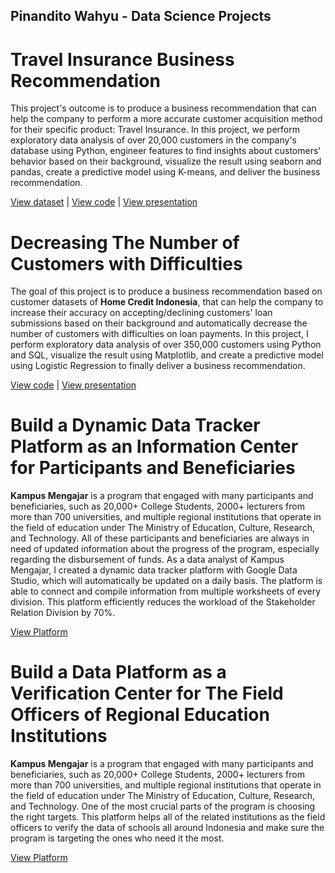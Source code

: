 ## Pinandito Wahyu - Data Science Projects

# Travel Insurance Business Recommendation
This project's outcome is to produce a business recommendation that can help the company to perform a more accurate customer acquisition method for their specific product: Travel Insurance. In this project, we perform exploratory data analysis of over 20,000 customers in the company's database using Python, engineer features to find insights about customers' behavior based on their background, visualize the result using seaborn and pandas, create a predictive model using K-means, and deliver the business recommendation.

[View dataset](https://www.kaggle.com/tejashvi14/travel-insurance-prediction-data) | [View code](https://github.com/pinanditow/Projects/blob/main/Source%20Code%20-%20Travel%20Insurance%20Business%20Recommendation.ipynb) | [View presentation](https://github.com/pinanditow/Projects/blob/main/Travel%20Insurance%20Business%20Recommendation.pdf)

# Decreasing The Number of Customers with Difficulties
The goal of this project is to produce a business recommendation based on customer datasets of **Home Credit Indonesia**, that can help the company to increase their accuracy on accepting/declining customers' loan submissions based on their background and automatically decrease the number of customers with difficulties on loan payments. In this project, I perform exploratory data analysis of over 350,000 customers using Python and SQL, visualize the result using Matplotlib, and create a predictive model using Logistic Regression to finally deliver a business recommendation.

[View code](https://github.com/pinanditow/Projects/blob/main/HCI%20Project.ipynb) | [View presentation](https://github.com/pinanditow/Projects/blob/main/Decreasing%20The%20Number%20of%20Customers%20with%20Difficulties.pdf)

# Build a Dynamic Data Tracker Platform as an Information Center for Participants and Beneficiaries
**Kampus Mengajar** is a program that engaged with many participants and beneficiaries, such as 20,000+ College Students, 2000+ lecturers from more than 700 universities, and multiple regional institutions that operate in the field of education under The Ministry of Education, Culture, Research, and Technology. All of these participants and beneficiaries are always in need of updated information about the progress of the program, especially regarding the disbursement of funds. As a data analyst of Kampus Mengajar, I created a dynamic data tracker platform with Google Data Studio, which will automatically be updated on a daily basis. The platform is able to connect and compile information from multiple worksheets of every division. This platform efficiently reduces the workload of the Stakeholder Relation Division by 70%.

[View Platform](https://lookerstudio.google.com/u/0/reporting/65a8ed94-8d32-4737-805c-66162ffe5cfe/page/p_qkgndgqwad)

# Build a Data Platform as a Verification Center for The Field Officers of Regional Education Institutions
**Kampus Mengajar** is a program that engaged with many participants and beneficiaries, such as 20,000+ College Students, 2000+ lecturers from more than 700 universities, and multiple regional institutions that operate in the field of education under The Ministry of Education, Culture, Research, and Technology. One of the most crucial parts of the program is choosing the right targets. This platform helps all of the related institutions as the field officers to verify the data of schools all around Indonesia and make sure the program is targeting the ones who need it the most.

[View Platform](https://sites.google.com/view/verifdisdik-km6)



